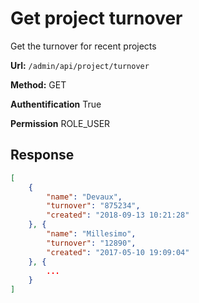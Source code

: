 # Get project turnover
Get the turnover for recent projects

**Url:** ```/admin/api/project/turnover```

**Method:** GET

**Authentification** True

**Permission** ROLE_USER

## Response

```json
[
    {
        "name": "Devaux",
        "turnover": "875234",
        "created": "2018-09-13 10:21:28"
    }, {
        "name": "Millesimo",
        "turnover": "12890",
        "created": "2017-05-10 19:09:04"
    }, {
        ...
    }
]
```